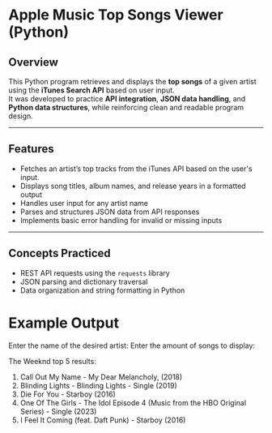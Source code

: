 # Apple Music Top Songs Viewer (Python)

## Overview
This Python program retrieves and displays the **top songs** of a given artist using the **iTunes Search API** based on user input.  
It was developed to practice **API integration**, **JSON data handling**, and **Python data structures**, while reinforcing clean and readable program design.

---

## Features
- Fetches an artist’s top tracks from the iTunes API based on the user's input. 
- Displays song titles, album names, and release years in a formatted output  
- Handles user input for any artist name  
- Parses and structures JSON data from API responses  
- Implements basic error handling for invalid or missing inputs

---

## Concepts Practiced
- REST API requests using the `requests` library  
- JSON parsing and dictionary traversal  
- Data organization and string formatting in Python

# Example Output
Enter the name of the desired artist: 
Enter the amount of songs to display: 

The Weeknd top 5 results:

 1. Call Out My Name - My Dear Melancholy, (2018)
 2. Blinding Lights - Blinding Lights - Single (2019)
 3. Die For You - Starboy (2016)
 4. One Of The Girls - The Idol Episode 4 (Music from the HBO Original Series) - Single (2023)
 5. I Feel It Coming (feat. Daft Punk) - Starboy (2016)
